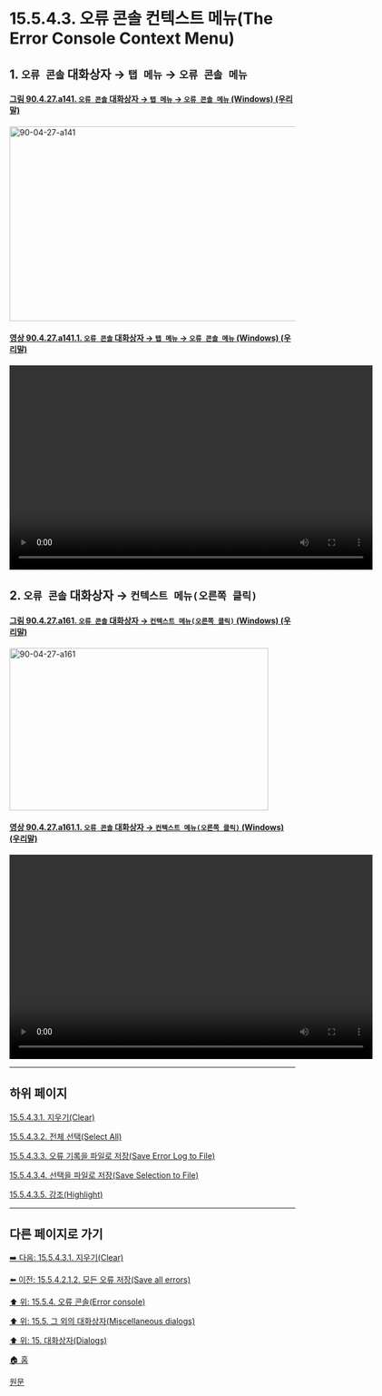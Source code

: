 # 15.5.4.3. 오류 콘솔 컨텍스트 메뉴(The Error Console Context Menu)

## 1. `오류 콘솔` 대화상자 → `탭 메뉴` → `오류 콘솔 메뉴`

<a id="90-04-27-a141"></a>

#### [그림 90.4.27.a141. `오류 콘솔` 대화상자 → `탭 메뉴` → `오류 콘솔 메뉴` (Windows) (우리말)](./90-04-0027-error_console.md#90-04-27-a141)
<img width="852" height="343" alt="90-04-27-a141" src="https://github.com/user-attachments/assets/1e2b8c6c-0862-4602-ada4-abf118d5f371" />

<a id="90-04-27-a141-01"></a>

#### [영상 90.4.27.a141.1. `오류 콘솔` 대화상자 → `탭 메뉴` → `오류 콘솔 메뉴` (Windows) (우리말)](./90-04-0027-error_console.md#90-04-27-a141-01)
<video controls="controls" width="640" height="360" src="https://github.com/user-attachments/assets/53db4be4-e95f-4d20-a006-1cbab99d865e"></video>

## 2. `오류 콘솔` 대화상자 → `컨텍스트 메뉴(오른쪽 클릭)`

<a id="90-04-27-a161"></a>

#### [그림 90.4.27.a161. `오류 콘솔` 대화상자 → `컨텍스트 메뉴(오른쪽 클릭)` (Windows) (우리말)](./90-04-0027-error_console.md#90-04-27-a161)
<img width="456" height="286" alt="90-04-27-a161" src="https://github.com/user-attachments/assets/c98266e0-f5ea-4f9d-aba8-0ac1439ed3c5" />

<a id="90-04-27-a161-01"></a>

#### [영상 90.4.27.a161.1. `오류 콘솔` 대화상자 → `컨텍스트 메뉴(오른쪽 클릭)` (Windows) (우리말)](./90-04-0027-error_console.md#90-04-27-a161-01)
<video controls="controls" width="640" height="360" src="https://github.com/user-attachments/assets/3046f52b-7f85-41ab-9aa3-cba24ad1ac00"></video>

***

## 하위 페이지

[15.5.4.3.1. 지우기(Clear)](./15-05-04-03-01-clear.md)

[15.5.4.3.2. 전체 선택(Select All)](./15-05-04-03-02-select_all.md)

[15.5.4.3.3. 오류 기록을 파일로 저장(Save Error Log to File)](./15-05-04-03-03-save_error_log_to_file.md)

[15.5.4.3.4. 선택을 파일로 저장(Save Selection to File)](./15-05-04-03-04-save_selection_to_file.md)

[15.5.4.3.5. 강조(Highlight)](./15-05-04-03-05-highlight.md)

***

## 다른 페이지로 가기

[➡️ 다음: 15.5.4.3.1. 지우기(Clear)](./15-05-04-03-01-clear.md)

[⬅️ 이전: 15.5.4.2.1.2. 모든 오류 저장(Save all errors)](./15-05-04-02-01-02-save_all_errors.md)

[⬆️ 위: 15.5.4. 오류 콘솔(Error console)](./15-05-04-00-error-console.md)

[⬆️ 위: 15.5. 그 외의 대화상자(Miscellaneous dialogs)](./15-05-00-miscellaneous-dialogs.md)

[⬆️ 위: 15. 대화상자(Dialogs)](./15-00-dialogs.md)

[🏠 홈](./00-home.md)

[원문](https://docs.gimp.org/2.10/ko/gimp-errors-dialog.html#idm21769)